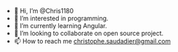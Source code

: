 - 👋 Hi, I’m @Chris1180
- 👀 I’m interested in programming.
- 🌱 I’m currently learning Angular.
- 💞️ I’m looking to collaborate on open source project.
- 📫 How to reach me christophe.saudadier@gmail.com

<!---
Chris1180/Chris1180 is a ✨ special ✨ repository because its `README.md` (this file) appears on your GitHub profile.
You can click the Preview link to take a look at your changes.
--->
